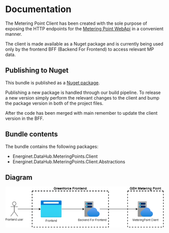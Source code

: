 # Documentation

The Metering Point Client has been created with the sole purpose of exposing the HTTP endpoints for
the [Metering Point WebApi](../metering-point-client/documentation.md) in a convenient manner.

The client is made available as a Nuget package and is currently being used only by the frontend BFF (Backend For
Frontend) to access relevant MP data.

## Publishing to Nuget

This bundle is published as a [Nuget package](https://www.nuget.org/packages/Energinet.DataHub.MeteringPoints.Client).

Publishing a new package is handled through our build pipeline. To release a new version simply perform the relevant
changes to the client and bump the package version in both of the project files.

After the code has been merged with main remember to update the client version in the BFF.

## Bundle contents

The bundle contains the following packages:

* Energinet.DataHub.MeteringPoints.Client
* Energinet.DataHub.MeteringPoints.Client.Abstractions

## Diagram

![](meteringpoint-client.drawio.png)
